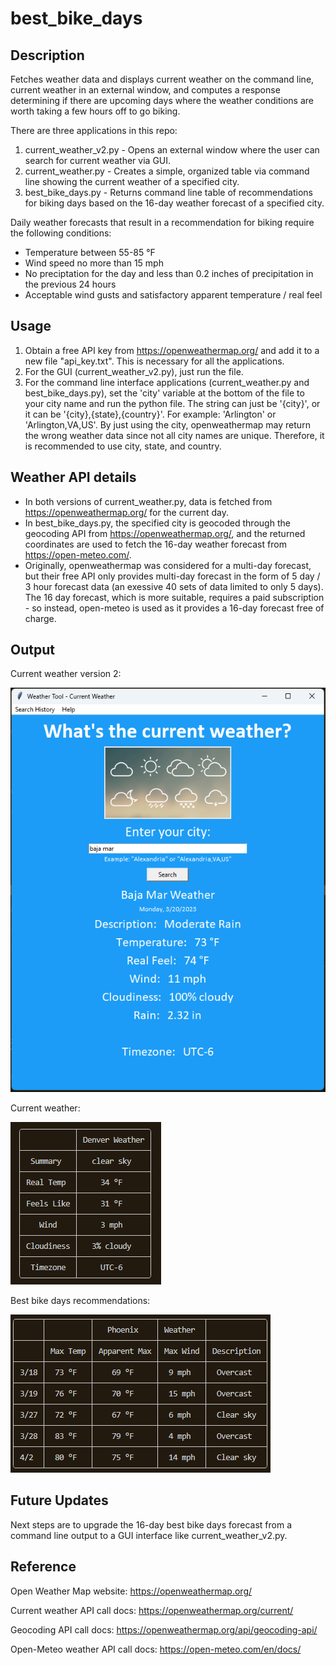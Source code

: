 # best_bike_days
## Description
Fetches weather data and displays current weather on the command line, current weather in an external window, and computes a response determining if there are upcoming days where the weather conditions are worth taking a few hours off to go biking.

There are three applications in this repo:
1. current_weather_v2.py - Opens an external window where the user can search for current weather via GUI.
2. current_weather.py  -  Creates a simple, organized table via command line showing the current weather of a specified city.
3. best_bike_days.py  -  Returns command line table of recommendations for biking days based on the 16-day weather forecast of a specified city.

Daily weather forecasts that result in a recommendation for biking require the following conditions:
- Temperature between 55-85 °F
- Wind speed no more than 15 mph
- No preciptation for the day and less than 0.2 inches of precipitation in the previous 24 hours
- Acceptable wind gusts and satisfactory apparent temperature / real feel

## Usage
1. Obtain a free API key from https://openweathermap.org/ and add it to a new file "api_key.txt". This is necessary for all the applications.
2. For the GUI (current_weather_v2.py), just run the file. 
3. For the command line interface applications (current_weather.py and best_bike_days.py), set the 'city' variable at the bottom of the file to your city name and run the python file. The string can just be '{city}', or it can be '{city},{state},{country}'. For example: 'Arlington' or 'Arlington,VA,US'. By just using the city, openweathermap may return the wrong weather data since not all city names are unique. Therefore, it is recommended to use city, state, and country.

## Weather API details
- In both versions of current_weather.py, data is fetched from https://openweathermap.org/ for the current day.
- In best_bike_days.py, the specified city is geocoded through the geocoding API from https://openweathermap.org/, and the returned coordinates are used to fetch the 16-day weather forecast from https://open-meteo.com/.
- Originally, openweathermap was considered for a multi-day forecast, but their free API only provides multi-day forecast in the form of 5 day / 3 hour forecast data (an exessive 40 sets of data limited to only 5 days). The 16 day forecast, which is more suitable, requires a paid subscription - so instead, open-meteo is used as it provides a 16-day forecast free of charge.

## Output
Current weather version 2:

![alt text](https://github.com/justinliu1308/best_bike_days/blob/main/screenshots/weather_gui_tool_rain.png)

Current weather:

![alt text](https://github.com/justinliu1308/best_bike_days/blob/main/screenshots/current_weather_screenshot.png)

Best bike days recommendations:

![alt text](https://github.com/justinliu1308/best_bike_days/blob/main/screenshots/best_bike_days_screenshot.png)

## Future Updates
Next steps are to upgrade the 16-day best bike days forecast from a command line output to a GUI interface like current_weather_v2.py.

## Reference
Open Weather Map website: https://openweathermap.org/

Current weather API call docs: https://openweathermap.org/current/

Geocoding API call docs: https://openweathermap.org/api/geocoding-api/

Open-Meteo weather API call docs: https://open-meteo.com/en/docs/
